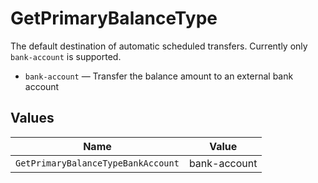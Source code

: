 # GetPrimaryBalanceType

The default destination of automatic scheduled transfers. Currently only `bank-account` is supported.

* `bank-account` — Transfer the balance amount to an external bank account


## Values

| Name                               | Value                              |
| ---------------------------------- | ---------------------------------- |
| `GetPrimaryBalanceTypeBankAccount` | bank-account                       |